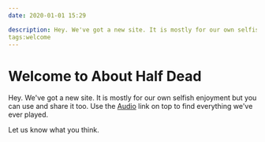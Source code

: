 ```yaml
---
date: 2020-01-01 15:29

description: Hey. We've got a new site. It is mostly for our own selfish enjoyment but you can use and share it too. Use the Audio link on top to find everything we've ever played. 
tags:welcome
---
```

# Welcome to About Half Dead

Hey. We've got a new site. It is mostly for our own selfish enjoyment but you can use and share it too. Use the [Audio](/audiosessions) link on top to find everything we've ever played. 

Let us know what you think.


